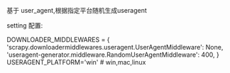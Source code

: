 基于 user_agent,根据指定平台随机生成useragent

setting 配置:   

DOWNLOADER_MIDDLEWARES = {
    'scrapy.downloadermiddlewares.useragent.UserAgentMiddleware': None,
    'useragent-generator.middleware.RandomUserAgentMiddleware': 400,
}
USERAGENT_PLATFORM='win' # win,mac,linux

